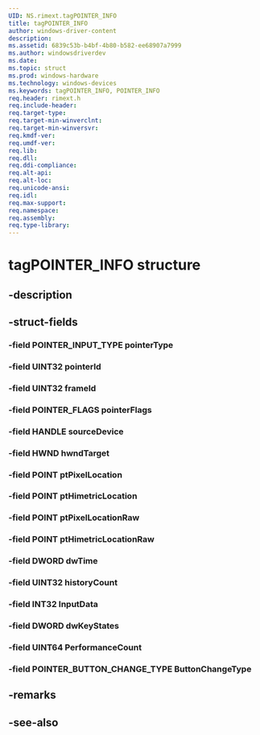 ```yaml
---
UID: NS.rimext.tagPOINTER_INFO
title: tagPOINTER_INFO
author: windows-driver-content
description: 
ms.assetid: 6839c53b-b4bf-4b80-b582-ee68907a7999
ms.author: windowsdriverdev
ms.date: 
ms.topic: struct
ms.prod: windows-hardware
ms.technology: windows-devices
ms.keywords: tagPOINTER_INFO, POINTER_INFO
req.header: rimext.h
req.include-header:
req.target-type:
req.target-min-winverclnt:
req.target-min-winversvr:
req.kmdf-ver:
req.umdf-ver:
req.lib:
req.dll:
req.ddi-compliance:
req.alt-api:
req.alt-loc:
req.unicode-ansi:
req.idl:
req.max-support:
req.namespace:
req.assembly:
req.type-library:
---
```


# tagPOINTER_INFO structure

## -description



## -struct-fields

### -field POINTER_INPUT_TYPE pointerType			
 	
### -field UINT32 pointerId			
 	
### -field UINT32 frameId			
 	
### -field POINTER_FLAGS pointerFlags			
 	
### -field HANDLE sourceDevice			
 	
### -field HWND hwndTarget			
 	
### -field POINT ptPixelLocation			
 	
### -field POINT ptHimetricLocation			
 	
### -field POINT ptPixelLocationRaw			
 	
### -field POINT ptHimetricLocationRaw			
 	
### -field DWORD dwTime			
 	
### -field UINT32 historyCount			
 	
### -field INT32 InputData			
 	
### -field DWORD dwKeyStates			
 	
### -field UINT64 PerformanceCount			
 	
### -field POINTER_BUTTON_CHANGE_TYPE ButtonChangeType			
 	
## -remarks

## -see-also